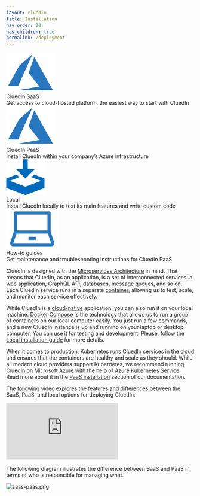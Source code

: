 ```yaml
---
layout: cluedin
title: Installation
nav_order: 20
has_children: true
permalink: /deployment
---
```


<div class="card-line">
  <div class="card" href="/deployment/saas">
    <div class="icon"><img src="/assets/icons/azure-marketplace.svg" alt="CluedIn SaaS"/></div>
    <div class="title">CluedIn SaaS</div>
    <div class="content">Get access to cloud-hosted platform, the easiest way to start with CluedIn</div>
  </div>
   <div class="card" href="/deployment/azure-marketplace">
    <div class="icon"><img src="/assets/icons/azure-marketplace.svg" alt="Azure Market place"/></div>
    <div class="title">CluedIn PaaS</div>
    <div class="content">Install CluedIn within your company’s Azure infrastructure</div>
  </div> 
  <div class="card" href="deployment/local">
    <div class="icon"><img src="/assets/icons/installation.svg" alt="Installation"/></div>
    <div class="title">Local</div>
    <div class="content">Install CluedIn locally to test its main features and write custom code</div>
  </div>
   <div class="card" href="/deployment/infra-how-tos">
    <div class="icon"><img src="/assets/icons/local-install.svg" alt="How to"/></div>
    <div class="title">How-to guides</div>
    <div class="content">Get maintenance and troubleshooting instructions for CluedIn PaaS</div>
  </div>
</div>

CluedIn is designed with the [Microservices Architecture](https://microservices.io/index.html) in mind. That means that CluedIn, as an application, is a set of interconnected services: a web application, GraphQL API, databases, message queues, and so on. Each CluedIn service runs in a separate [container](https://www.docker.com/get-started), allowing us to test, scale, and monitor each service effectively.

While CluedIn is a [cloud-native](https://docs.microsoft.com/en-us/dotnet/architecture/cloud-native/definition) application, you can also run it on your local machine. [Docker Compose](https://docs.docker.com/compose/) is the technology that allows us to run a group of containers on our local computer easily. You just run a few commands, and a new CluedIn instance is up and running on your laptop or desktop computer. You can use it for testing and development. Please, follow the [Local installation guide](/deployment/local/step-2) for more details.

When it comes to production, [Kubernetes](https://kubernetes.io/) runs CluedIn services in the cloud and ensures that the containers are healthy and scale as they should. While all modern cloud providers support Kubernetes, we recommend running CluedIn on Microsoft Azure with the help of [Azure Kubernetes Service](https://azure.microsoft.com/en-us/services/kubernetes-service/). Read more about it in the [PaaS installation](/deployment/azure-marketplace) section of our documentation.

The following video explores the features and differences between the SaaS, PaaS, and local options for deploying CluedIn.

<div class="videoFrame">
<iframe src="https://player.vimeo.com/video/928300363?badge=0&amp;autopause=0&amp;player_id=0&amp;app_id=58479" frameborder="0" allow="autoplay; fullscreen; picture-in-picture;" title="CluedIn installation options"></iframe>
</div>

The following diagram illustrates the difference between SaaS and PaaS in terms of who is responsible for managing what.

![saas-paas.png](../../assets/images/deployment/saas-paas.png)

